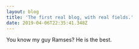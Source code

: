 ```yaml
---
layout: blog
title: 'The first real blog, with real fields.'
date: 2019-04-06T22:35:41.348Z
---
```

You know my guy Ramses? He is the best.
